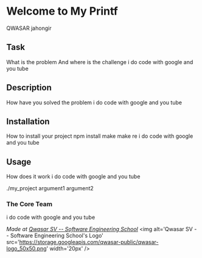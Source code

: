 # Welcome to My Printf
QWASAR jahongir 

## Task
 What is the problem And where is the challenge i do code with google and you tube

## Description
 How have you solved the problem i do code with google and you tube

## Installation
 How to install your project npm install make make re i do code with google and you tube

## Usage
 How does it work i do code with google and you tube

./my_project argument1 argument2


### The Core Team
i do code with google and you tube

<span><i>Made at <a href='https://qwasar.io'>Qwasar SV -- Software Engineering School</a></i></span>
<span><img alt='Qwasar SV -- Software Engineering School's Logo' src='https://storage.googleapis.com/qwasar-public/qwasar-logo_50x50.png' width='20px' /></span>
